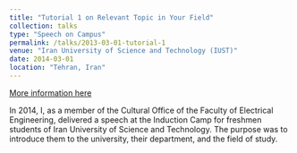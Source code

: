 ```yaml
---
title: "Tutorial 1 on Relevant Topic in Your Field"
collection: talks
type: "Speech on Campus"
permalink: /talks/2013-03-01-tutorial-1
venue: "Iran University of Science and Technology (IUST)"
date: 2014-03-01
location: "Tehran, Iran"
---
```


[More information here](http://exampleurl.com)

In 2014, I, as a member of the Cultural Office of the Faculty of Electrical Engineering, delivered a speech at the Induction Camp for freshmen students of Iran University of Science and Technology. The purpose was to introduce them to the university, their department, and the field of study.
